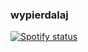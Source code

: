 ### wypierdalaj
[![Spotify status](https://spotify-github-profile.vercel.app/api/view?uid=23qizlnz47tg1we1zaguzyvtr&cover_image=true&theme=default)](https://nkcf.tk)
